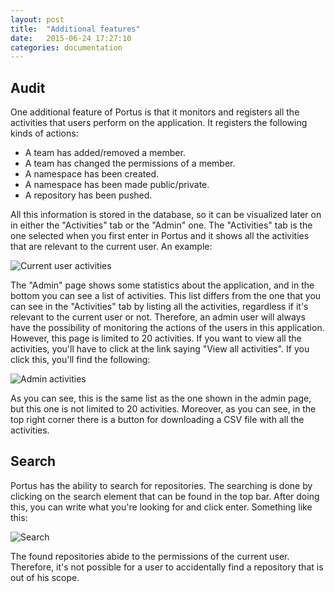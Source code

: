 ```yaml
---
layout: post
title:  "Additional features"
date:   2015-06-24 17:27:10
categories: documentation
---
```


## Audit

One additional feature of Portus is that it monitors and registers all the activities that users perform on the application. It registers the following kinds of actions:

- A team has added/removed a member.
- A team has changed the permissions of a member.
- A namespace has been created.
- A namespace has been made public/private.
- A repository has been pushed.

All this information is stored in the database, so it can be visualized later on in either the "Activities" tab or the "Admin" one. The "Activities" tab is the one selected when you first enter in Portus and it shows all the activities that are relevant to the current user. An example:

![Current user activities](https://github.com/SUSE/Portus/blob/master/doc/activities.png)

The "Admin" page shows some statistics about the application, and in the bottom you can see a list of activities. This list differs from the one that you can see in the "Activities" tab by listing all the activities, regardless if it's relevant to the current user or not. Therefore, an admin user will always have the possibility of monitoring the actions of the users in this application. However, this page is limited to 20 activities. If you want to view all the activities, you'll have to click at the link saying "View all activities". If you click this, you'll find the following:

![Admin activities](https://github.com/SUSE/Portus/blob/master/doc/admin-activities.png)

As you can see, this is the same list as the one shown in the admin page, but this one is not limited to 20 activities. Moreover, as you can see, in the top right corner there is a button for downloading a CSV file with all the activities.

## Search

Portus has the ability to search for repositories. The searching is done by clicking on the search element that can be found in the top bar. After doing this, you can write what you're looking for and click enter. Something like this:

![Search](https://github.com/SUSE/Portus/blob/master/doc/search.gif)

The found repositories abide to the permissions of the current user. Therefore, it's not possible for a user to accidentally find a repository that is out of his scope.
